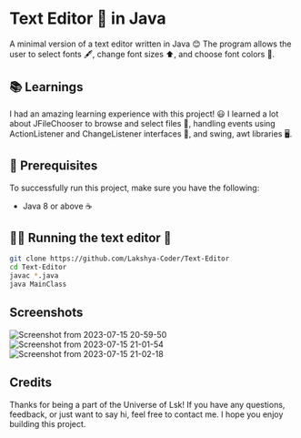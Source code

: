 # Text Editor 📝 in Java 

A minimal version of a text editor written in Java 😊 The program allows the user to select fonts 🖋️, change font sizes ⬆️, and choose font colors 🌈.

## 📚 Learnings 
I had an amazing learning experience with this project! 😃 I learned a lot about JFileChooser to browse and select files 📂, handling events using ActionListener and ChangeListener interfaces 🔄, and swing, awt libraries 🖥️.

## 📌 Prerequisites
To successfully run this project, make sure you have the following:
- Java 8 or above ☕️

## 🏃‍♂️ Running the text editor 📝

```bash
git clone https://github.com/Lakshya-Coder/Text-Editor
cd Text-Editor
javac *.java
java MainClass
```

## Screenshots
![Screenshot from 2023-07-15 20-59-50](https://github.com/Lakshya-Coder/Text-Editor/assets/75737134/80bba530-30b0-4fe1-8704-3a2f5cfd7530)
![Screenshot from 2023-07-15 21-01-54](https://github.com/Lakshya-Coder/Text-Editor/assets/75737134/b9e66da5-c613-427d-9ba9-d9b3cb7228e7)
![Screenshot from 2023-07-15 21-02-18](https://github.com/Lakshya-Coder/Text-Editor/assets/75737134/8d3c6710-0739-4d29-9e41-bfa41ed3bc47)

## Credits
Thanks for being a part of the Universe of Lsk! If you have any questions, feedback, or just want to say hi, feel free to contact me. I hope you enjoy building this project.
